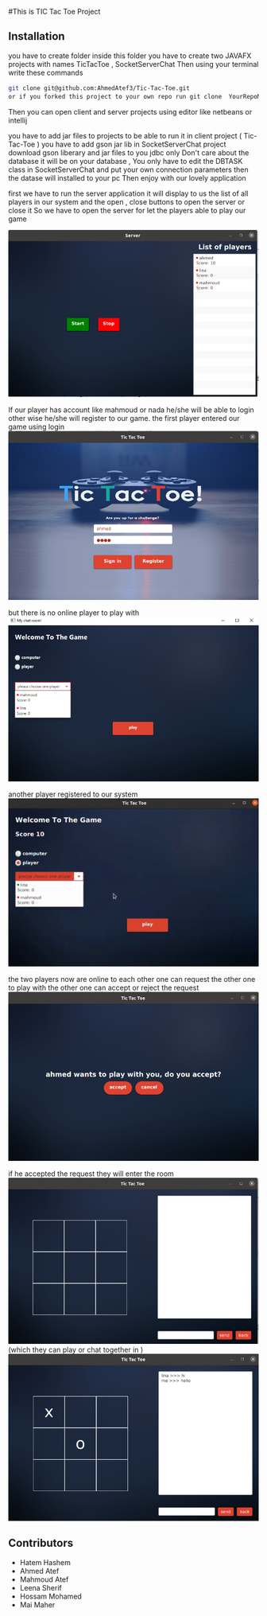#This is TIC Tac Toe Project
## Installation
you have to create folder inside this folder you have to create two JAVAFX projects with names TicTacToe , SocketServerChat 
Then using your terminal write these commands 

```bash
git clone git@github.com:AhmedAtef3/Tic-Tac-Toe.git  
or if you forked this project to your own repo run git clone  YourRepoName
```
 Then you can open client and server projects using editor like netbeans or intellij 

 you have to add jar files to projects to be able to run it in client project ( Tic-Tac-Toe ) you have to add gson jar lib 
 in SocketServerChat project download gson liberary and jar files to you jdbc only 
 Don't care about the database it will be on your database , You only have to edit the DBTASK class in SocketServerChat and put your own connection parameters then the datase will installed 
 to your pc 
 Then enjoy with our lovely application 

first we have to run the server application 
it will display to us the list of all players in our system and the  open , close buttons to open the server or close it 
 So we have to open the server for let the players able to play our game 

 ![picture](1.png)


 If our player has account like mahmoud or nada he/she will be able to login other wise he/she will register to our game.
  the first player entered our game using login 
 ![picture](2.png)

 but there is no online player to play with
  ![picture](99.png)

 another player registered to our system 
 ![picture](5.png)

 the two players now are online to each other 
 one can request the other one to play with 
 the other one can accept or reject the request 
 ![picture](6.png)

 if he accepted the request they will enter the room  
  ![picture](7.png)
 (which they can play or chat together in )
   ![picture](8.png)

## Contributors

+ Hatem Hashem
+ Ahmed Atef
+ Mahmoud Atef
+ Leena Sherif
+ Hossam Mohamed
+ Mai Maher



